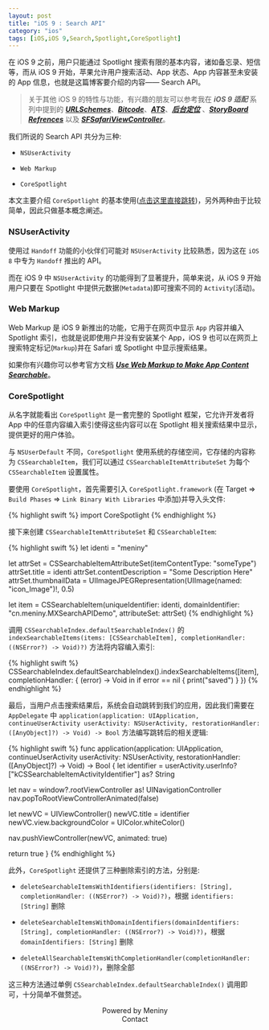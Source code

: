 ```yaml
---
layout: post
title: "iOS 9 : Search API"
category: "ios"
tags: [iOS,iOS 9,Search,Spotlight,CoreSpotlight]
---
```

在 iOS 9 之前，用户只能通过 Spotlight 搜索有限的基本内容，诸如备忘录、短信等，而从 iOS 9 开始，苹果允许用户搜索活动、App 状态、App 内容甚至未安装的 App 信息，也就是这篇博客要介绍的内容—— Search API。

> 关于其他 iOS 9 的特性与功能，有兴趣的朋友可以参考我在 ***iOS 9 适配*** 系列中提到的 [***URLSchemes***](http://www.meniny.cn/2015/09/18/23-08-00-iOS9_URLScheme/)、[***Bitcode***](http://www.meniny.cn/2015/09/18/23-07-00-iOS9_Bitcode/)、[***ATS***](http://www.meniny.cn/2015/09/18/23-06-00-iOS9_ATS/)、[***后台定位***](http://www.meniny.cn/2015/09/25/14-00-00-iOS9_Location/) 、[***StoryBoard Refrences***](http://www.meniny.cn/2015/09/25/15-00-00-iOS9_Stortboard_Refrences/) 以及 [***SFSafariViewController***](http://www.meniny.cn/2015/09/21/12-00-00-iOS9_SFSafariViewController/)。

我们所说的 Search API 共分为三种:

* `NSUserActivity`

* `Web Markup`

* `CoreSpotlight`

本文主要介绍 `CoreSpotlight` 的基本使用([点击这里直接跳转](#CoreSpotlightUseage))，另外两种由于比较简单，因此只做基本概念阐述。

### NSUserActivity

使用过 `Handoff` 功能的小伙伴们可能对 `NSUserActivity` 比较熟悉，因为这在 `iOS 8` 中专为 `Handoff` 推出的 API。

而在 iOS 9 中 `NSUserActivity` 的功能得到了显著提升，简单来说，从 iOS 9 开始用户只要在 Spotlight 中提供元数据(`Metadata`)即可搜索不同的 `Activity`(活动)。

### Web Markup

Web Markup 是 iOS 9 新推出的功能，它用于在网页中显示 `App` 内容并编入 Spotlight 索引，也就是说即使用户并没有安装某个 App，iOS 9 也可以在网页上搜索特定标记(`Markup`)并在 Safari 或 Spotlight 中显示搜索结果。

如果你有兴趣你可以参考官方文档 [***Use Web Markup to Make App Content Searchable***](https://developer.apple.com/library/prerelease/ios/releasenotes/General/WhatsNewIniOS/Articles/iOS9.html#//apple_ref/doc/uid/TP40016198-SW4)。

### <span id="CoreSpotlightUseage">CoreSpotlight</span>

从名字就能看出 `CoreSpotlight` 是一套完整的 Spotlight 框架，它允许开发者将 App 中的任意内容编入索引使得这些内容可以在 Spotlight 相关搜索结果中显示，提供更好的用户体验。

与 `NSUserDefault` 不同，`CoreSpotlight` 使用系统的存储空间，它存储的内容称为 `CSSearchableItem`，我们可以通过 `CSSearchableItemAttributeSet` 为每个 `CSSearchableItem` 设置属性。

要使用 `CoreSpotlight`，首先需要引入 `CoreSpotlight.framework` (在 Target => `Build Phases` => `Link Binary With Libraries` 中添加)并导入头文件:

{% highlight swift %}
import CoreSpotlight
{% endhighlight %}
<br/>

接下来创建 `CSSearchableItemAttributeSet` 和 `CSSearchableItem`:

{% highlight swift %}
let identi = "meniny"

let attrSet = CSSearchableItemAttributeSet(itemContentType: "someType")
attrSet.title = identi
attrSet.contentDescription = "Some Description Here"
attrSet.thumbnailData = UIImageJPEGRepresentation(UIImage(named: "icon_Image")!, 0.5)
  
let item = CSSearchableItem(uniqueIdentifier: identi, domainIdentifier: "cn.meniny.MXSearchAPIDemo", attributeSet: attrSet)
{% endhighlight %}
<br/>

调用 `CSSearchableIndex.defaultSearchableIndex()` 的 `indexSearchableItems(items: [CSSearchableItem], completionHandler: ((NSError?) -> Void)?)` 方法将内容编入索引:

{% highlight swift %}
CSSearchableIndex.defaultSearchableIndex().indexSearchableItems([item], completionHandler: { (error) -> Void in
	if error == nil {
		print("saved")
	}
})
{% endhighlight %}
<br/>

最后，当用户点击搜索结果后，系统会自动跳转到我们的应用，因此我们需要在 `AppDelegate` 中 `application(application: UIApplication, continueUserActivity userActivity: NSUserActivity, restorationHandler: ([AnyObject]?) -> Void) -> Bool` 方法编写跳转后的相关逻辑:

{% highlight swift %}
func application(application: UIApplication, continueUserActivity userActivity: NSUserActivity, restorationHandler: ([AnyObject]?) -> Void) -> Bool {
   let identifier = userActivity.userInfo?["kCSSearchableItemActivityIdentifier"] as? String
   
   let nav = window?.rootViewController as! UINavigationController
   nav.popToRootViewControllerAnimated(false)
   
   let newVC = UIViewController()
   newVC.title = identifier
   newVC.view.backgroundColor = UIColor.whiteColor()
   
   nav.pushViewController(newVC, animated: true)
   
   return true
}
{% endhighlight %}
<br/>

此外，`CoreSpotlight` 还提供了三种删除索引的方法，分别是:

* `deleteSearchableItemsWithIdentifiers(identifiers: [String], completionHandler: ((NSError?) -> Void)?)`，根据 `identifiers: [String]` 删除

* `deleteSearchableItemsWithDomainIdentifiers(domainIdentifiers: [String], completionHandler: ((NSError?) -> Void)?)`，根据 `domainIdentifiers: [String]` 删除

* `deleteAllSearchableItemsWithCompletionHandler(completionHandler: ((NSError?) -> Void)?)`，删除全部

这三种方法通过单例 `CSSearchableIndex.defaultSearchableIndex()` 调用即可，十分简单不做赘述。
<br/>

<center>Powered by Meniny</center>
<center>Contact <Meniny@qq.com></center>



